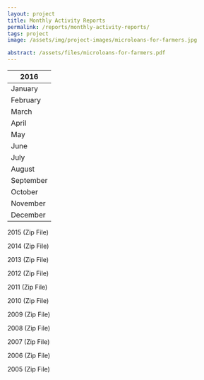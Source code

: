 ```yaml
---
layout: project
title: Monthly Activity Reports
permalink: /reports/monthly-activity-reports/
tags: project
image: /assets/img/project-images/microloans-for-farmers.jpg

abstract: /assets/files/microloans-for-farmers.pdf
---
```


| 2016      |
|-----------|
| January   |
| February  |
| March     |
| April     |
| May       |
| June      |
| July      |
| August    |
| September |
| October   |
| November  |
| December  |

2015 (Zip File)

2014 (Zip File)

2013 (Zip File)

2012 (Zip File)

2011 (Zip File)

2010 (Zip File)

2009 (Zip File)

2008 (Zip File)

2007 (Zip File)

2006 (Zip File)

2005 (Zip File)
